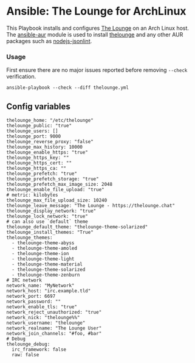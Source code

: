 # Ansible: The Lounge for ArchLinux

This Playbook installs and configures [The Lounge](https://thelounge.chat/) on an Arch Linux host. The [ansible-aur](https://github.com/kewlfft/ansible-aur) module is used to install [thelounge](https://aur.archlinux.org/packages/thelounge/) and any other AUR packages such as [nodejs-jsonlint](https://aur.archlinux.org/packages/nodejs-jsonlint/).

### Usage
First ensure there are no major issues reported before removing `--check` verification.

`ansible-playbook --check --diff thelounge.yml`

## Config variables
```
thelounge_home: "/etc/thelounge"
thelounge_public: "true"
thelounge_users: []
thelounge_port: 9000
thelounge_reverse_proxy: "false"
thelounge_max_history: 10000
thelounge_enable_https: "true"
thelounge_https_key: ""
thelounge_https_cert: ""
thelounge_https_ca: ""
thelounge_prefetch: "true"
thelounge_prefetch_storage: "true"
thelounge_prefetch_max_image_size: 2048
thelounge_enable_file_upload: "true"
# metric: kilobytes
thelounge_max_file_upload_size: 10240
thelounge_leave_message: "The Lounge - https://thelounge.chat"
thelounge_display_network: "true"
thelounge_lock_network: "true"
# can also use `default` theme
thelounge_default_theme: "thelounge-theme-solarized"
thelounge_install_themes: "True"
thelounge_themes:
  - thelounge-theme-abyss
  - thelounge-theme-amoled
  - thelounge-theme-ion
  - thelounge-theme-light
  - thelounge-theme-material
  - thelounge-theme-solarized
  - thelounge-theme-zenburn
# IRC network
network_name: "MyNetwork"
network_host: "irc.example.tld"
network_port: 6697
network_password: ""
network_enable_tls: "true"
network_reject_unauthorized: "true"
network_nick: "thelounge%%"
network_username: "thelounge"
network_realname: "The Lounge User"
network_join_channels: "#foo, #bar"
# Debug
thelounge_debug:
  irc_framework: false
  raw: false
```
